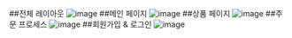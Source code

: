##전체 레이아웃
![image](https://github.com/woohyeoklee/AMZMALL-FE/assets/150607231/c2c14d83-8988-42c1-817f-2d81a423b889)
##메인 페이지
![image](https://github.com/woohyeoklee/AMZMALL-FE/assets/150607231/0d98eb57-4ad1-401b-9e52-44c481f6e49e)
##상품 페이지
![image](https://github.com/woohyeoklee/AMZMALL-FE/assets/150607231/40036260-8139-4c38-88c7-2dcc2ede579e)
##주문 프로세스
![image](https://github.com/woohyeoklee/AMZMALL-FE/assets/150607231/de07caa0-6458-4baa-894f-ff8cc429ab34)
##회원가입 & 로그인
![image](https://github.com/woohyeoklee/AMZMALL-FE/assets/150607231/953361c9-66c4-4113-85af-1917f811fafa)
